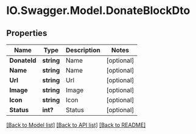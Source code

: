 # IO.Swagger.Model.DonateBlockDto
## Properties

Name | Type | Description | Notes
------------ | ------------- | ------------- | -------------
**DonateId** | **string** | Name | [optional] 
**Name** | **string** | Name | [optional] 
**Url** | **string** | Url | [optional] 
**Image** | **string** | Image | [optional] 
**Icon** | **string** | Icon | [optional] 
**Status** | **int?** | Status | [optional] 

[[Back to Model list]](../README.md#documentation-for-models) [[Back to API list]](../README.md#documentation-for-api-endpoints) [[Back to README]](../README.md)

